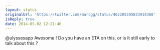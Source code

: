 ```yaml
---
layout: status
originalUrl: 'https://twitter.com/marcgg/status/462205305833914368'
isReply: true
date: 2014-05-02 12:21:46
---
```


@ulyssesapp Awesome ! Do you have an ETA on this, or is it still early to talk about this ?
